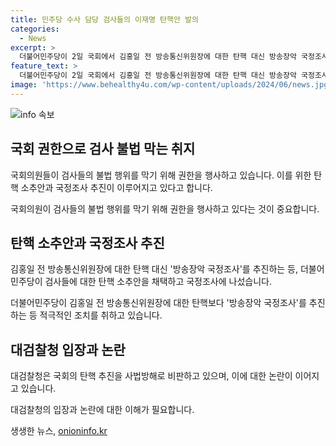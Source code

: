 ```yaml
---
title: 민주당 수사 담당 검사들의 이재명 탄핵안 발의
categories:
  - News
excerpt: >
  더불어민주당이 2일 국회에서 김홍일 전 방송통신위원장에 대한 탄핵 대신 방송장악 국정조사를 추진하기로 했다. 민주당 의원들은 4명의 검사에 대한 탄핵안을 제출하고, 이를 국회 법제사법위원회에 회부하여 조사할 예정이다. 대상은 이재명 전 대표 관련 수사 담당자와 대북송금 의혹 등을 담당한 검사들이며, 이에 대한 추가 탄핵 가능성을 언급했다. 국민의힘이 필리버스터하겠다고 했기 때문에 채상병 특검법은 처리가 지연될 전망이며, 대검찰청은 탄핵 추진을 비판하며 민주당의 조치에 대해 비난하고 있다.
feature_text: >
  더불어민주당이 2일 국회에서 김홍일 전 방송통신위원장에 대한 탄핵 대신 방송장악 국정조사를 추진하기로 했다. 민주당 의원들은 4명의 검사에 대한 탄핵안을 제출하고, 이를 국회 법제사법위원회에 회부하여 조사할 예정이다. 대상은 이재명 전 대표 관련 수사 담당자와 대북송금 의혹 등을 담당한 검사들이며, 이에 대한 추가 탄핵 가능성을 언급했다. 국민의힘이 필리버스터하겠다고 했기 때문에 채상병 특검법은 처리가 지연될 전망이며, 대검찰청은 탄핵 추진을 비판하며 민주당의 조치에 대해 비난하고 있다.
image: 'https://www.behealthy4u.com/wp-content/uploads/2024/06/news.jpg'
---
```


<p><img src="https://www.behealthy4u.com/wp-content/uploads/2024/06/news.jpg" alt="info 속보" /></p>

<h2 data-ke-size="size26">국회 권한으로 검사 불법 막는 취지</h2>

<p>국회의원들이 검사들의 불법 행위를 막기 위해 권한을 행사하고 있습니다. 이를 위한 탄핵 소추안과 국정조사 추진이 이루어지고 있다고 합니다.</p>

<p data-ke-size="size16">국회의원이 검사들의 불법 행위를 막기 위해 권한을 행사하고 있다는 것이 중요합니다.</p>

<h2 data-ke-size="size26">탄핵 소추안과 국정조사 추진</h2>

<p>김홍일 전 방송통신위원장에 대한 탄핵 대신 '방송장악 국정조사'를 추진하는 등, 더불어민주당이 검사들에 대한 탄핵 소추안을 채택하고 국정조사에 나섰습니다.</p>

<p data-ke-size="size16">더불어민주당이 김홍일 전 방송통신위원장에 대한 탄핵보다 '방송장악 국정조사'를 추진하는 등 적극적인 조치를 취하고 있습니다.</p>

<h2 data-ke-size="size26">대검찰청 입장과 논란</h2>

<p>대검찰청은 국회의 탄핵 추진을 사법방해로 비판하고 있으며, 이에 대한 논란이 이어지고 있습니다.</p>

<p data-ke-size="size16">대검찰청의 입장과 논란에 대한 이해가 필요합니다.</p>
생생한 뉴스, <a href="https://onioninfo.kr" rel="dofollow">onioninfo.kr</a>


